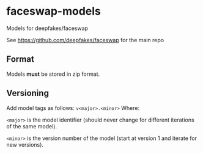 # faceswap-models
Models for deepfakes/faceswap

See https://github.com/deepfakes/faceswap for the main repo
## Format
Models **must** be stored in zip format.

## Versioning
Add model tags as follows:
`v<major>.<minor>`
Where: 

`<major>` is the model identifier (should never change for different iterations of the same model).

`<minor>` is the version number of the model (start at version 1 and iterate for new versions).
